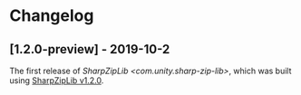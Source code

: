 # Changelog

## [1.2.0-preview] - 2019-10-2

The first release of *SharpZipLib \<com.unity.sharp-zip-lib\>*, which was built using 
[SharpZipLib v1.2.0](https://github.com/icsharpcode/SharpZipLib/archive/v1.2.0.zip).

